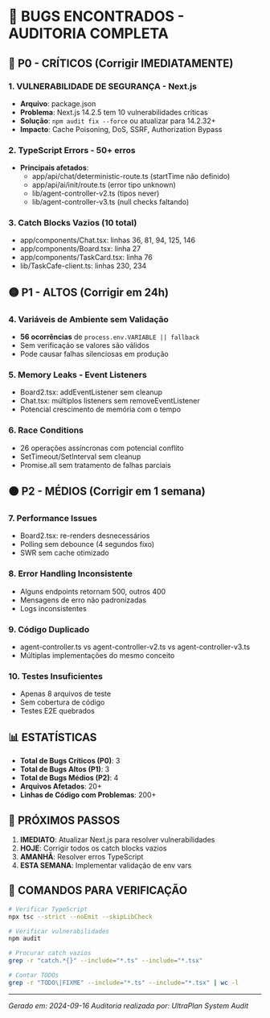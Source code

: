 # 🐛 BUGS ENCONTRADOS - AUDITORIA COMPLETA

## 🔴 P0 - CRÍTICOS (Corrigir IMEDIATAMENTE)

### 1. **VULNERABILIDADE DE SEGURANÇA - Next.js**
- **Arquivo**: package.json
- **Problema**: Next.js 14.2.5 tem 10 vulnerabilidades críticas
- **Solução**: `npm audit fix --force` ou atualizar para 14.2.32+
- **Impacto**: Cache Poisoning, DoS, SSRF, Authorization Bypass

### 2. **TypeScript Errors - 50+ erros**
- **Principais afetados**:
  - app/api/chat/deterministic-route.ts (startTime não definido)
  - app/api/ai/init/route.ts (error tipo unknown)
  - lib/agent-controller-v2.ts (tipos never)
  - lib/agent-controller-v3.ts (null checks faltando)

### 3. **Catch Blocks Vazios (10 total)**
- app/components/Chat.tsx: linhas 36, 81, 94, 125, 146
- app/components/Board.tsx: linha 27
- app/components/TaskCard.tsx: linha 76
- lib/TaskCafe-client.ts: linhas 230, 234

## 🟡 P1 - ALTOS (Corrigir em 24h)

### 4. **Variáveis de Ambiente sem Validação**
- **56 ocorrências** de `process.env.VARIABLE || fallback`
- Sem verificação se valores são válidos
- Pode causar falhas silenciosas em produção

### 5. **Memory Leaks - Event Listeners**
- Board2.tsx: addEventListener sem cleanup
- Chat.tsx: múltiplos listeners sem removeEventListener
- Potencial crescimento de memória com o tempo

### 6. **Race Conditions**
- 26 operações assíncronas com potencial conflito
- SetTimeout/SetInterval sem cleanup
- Promise.all sem tratamento de falhas parciais

## 🟠 P2 - MÉDIOS (Corrigir em 1 semana)

### 7. **Performance Issues**
- Board2.tsx: re-renders desnecessários
- Polling sem debounce (4 segundos fixo)
- SWR sem cache otimizado

### 8. **Error Handling Inconsistente**
- Alguns endpoints retornam 500, outros 400
- Mensagens de erro não padronizadas
- Logs inconsistentes

### 9. **Código Duplicado**
- agent-controller.ts vs agent-controller-v2.ts vs agent-controller-v3.ts
- Múltiplas implementações do mesmo conceito

### 10. **Testes Insuficientes**
- Apenas 8 arquivos de teste
- Sem cobertura de código
- Testes E2E quebrados

## 📊 ESTATÍSTICAS

- **Total de Bugs Críticos (P0)**: 3
- **Total de Bugs Altos (P1)**: 3
- **Total de Bugs Médios (P2)**: 4
- **Arquivos Afetados**: 20+
- **Linhas de Código com Problemas**: 200+

## 🔧 PRÓXIMOS PASSOS

1. **IMEDIATO**: Atualizar Next.js para resolver vulnerabilidades
2. **HOJE**: Corrigir todos os catch blocks vazios
3. **AMANHÃ**: Resolver erros TypeScript
4. **ESTA SEMANA**: Implementar validação de env vars

## 📝 COMANDOS PARA VERIFICAÇÃO

```bash
# Verificar TypeScript
npx tsc --strict --noEmit --skipLibCheck

# Verificar vulnerabilidades
npm audit

# Procurar catch vazios
grep -r "catch.*{}" --include="*.ts" --include="*.tsx"

# Contar TODOs
grep -r "TODO\|FIXME" --include="*.ts" --include="*.tsx" | wc -l
```

---
*Gerado em: 2024-09-16*
*Auditoria realizada por: UltraPlan System Audit*